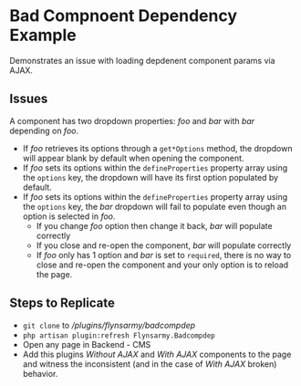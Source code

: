 # Bad Compnoent Dependency Example

Demonstrates an issue with loading depdenent component params via AJAX.

## Issues

A component has two dropdown properties: *foo* and *bar* with *bar* depending on *foo*.

* If *foo* retrieves its options through a `get*Options` method, the dropdown will appear blank by default when opening the component.
* If *foo* sets its options within the `defineProperties` property array using the `options` key, the dropdown will have its first option populated by default.
* If *foo* sets its options within the `defineProperties` property array using the `options` key, the *bar* dropdown will fail to populate even though an option is selected in *foo*.
  * If you change *foo* option then change it back, *bar* will populate correctly
  * If you close and re-open the component, *bar* will populate correctly
  * If *foo* only has 1 option and *bar* is set to `required`, there is no way to close and re-open the component and your only option is to reload the page.

## Steps to Replicate

* `git clone` to */plugins/flynsarmy/badcompdep*
* `php artisan plugin:refresh Flynsarmy.Badcompdep`
* Open any page in Backend - CMS
* Add this plugins *Without AJAX* and *With AJAX* components to the page and witness the inconsistent (and in the case of *With AJAX* broken) behavior.